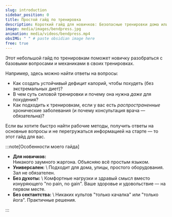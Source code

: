 ```yaml
---
slug: introduction
sidebar_position: 0
title: Простой гайд по тренировка
description: Короткий гайд для новичков: Безопасные тренировки дома или на улице без сложностей.
image: media/images/bendpress.jpg
animation: media/videos/bendpress.mp4
obsIMG: " " # paste obsidian image here
free: true
---
```

Этот небольшой гайд по тренировкам поможет новичку разобраться с базовыми вопросами и механиками в своих тренировках.

Например, здесь можно найти ответы на вопросы:
- Как создать *устойчивый* дефицит калорий, чтобы похудеть (без экстремальных диет)?
- В чем суть силовой тренировки и почему она нужна *даже* для похудения?
- Как подходить к тренировкам, если у вас есть *распространенные* хронические заболевания (и почему консультация врача — обязательна)?

 Если вы хотите быстро найти рабочие методы, получить ответы на основные вопросы и не перегружаться информацией на старте — то этот гайд для вас.

:::note[Особенности моего гайда]  

- **Для новичков:** \
  Никакого заумного жаргона. Объясняю всё простым языком.
- **Универсален:** \ 
  Подходит для дома, улицы, простого оборудования. Зал не обязателен.
- **Без духоты:** \ 
  Комфортные нагрузки и здравый смысл вместо изнуряющего "no pain, no gain". Ваше здоровье и удовольствие — на первом месте.
- **Без сектантства:** \ 
  Никаких культов "только качалка" или "только йога". Практичные решения.

:::


